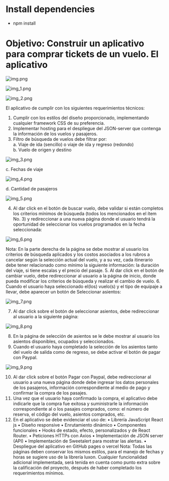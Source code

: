 # Install dependencies

- npm install

# Objetivo: Construir un aplicativo para comprar tickets de un vuelo. El aplicativo

![img.png](assets-readme/img.png)

![img_1.png](assets-readme/img_1.png)

![img_2.png](assets-readme/img_2.png)

El aplicativo de cumplir con los siguientes requerimientos técnicos:
1. Cumplir con los estilos del diseño proporcionado, implementando cualquier framework CSS de su preferencia.
2. Implementar hosting para el despliegue del JSON-server que contenga la información de los vuelos y pasajeros.
3. Filtro de búsqueda de vuelos debe filtrar por:   
   a. Viaje de ida (sencillo) o viaje de ida y regreso (redondo)   
   b. Vuelo de origen y destino

![img_3.png](assets-readme/img_3.png)

c. Fechas de viaje

![img_4.png](assets-readme/img_4.png)

d. Cantidad de pasajeros

![img_5.png](assets-readme/img_5.png)

4. Al dar click en el botón de buscar vuelo, debe validar si están completos los criterios mínimos de búsqueda (todos los mencionados en el ítem No. 3) y redireccionar a una nueva página donde el usuario tendrá la oportunidad de seleccionar los vuelos programados en la fecha seleccionada:

![img_6.png](assets-readme/img_6.png)

Nota: En la parte derecha de la página se debe mostrar al usuario los criterios de búsqueda aplicados y los costos asociados a los rubros a cancelar según la selección actual del vuelo, y a su vez, cada itinerario debe tener relacionado como mínimo la siguiente información: la duración del viaje, si tiene escalas y el precio del pasaje.
5. Al dar click en el botón de cambiar vuelo, debe redireccionar al usuario a la página de inicio, donde pueda modificar los criterios de búsqueda y realizar el cambio de vuelo.
6. Cuando el usuario haya seleccionado el(los) vuelo(s) y el tipo de equipaje a llevar, debe aparecer un botón de Seleccionar asientos:

![img_7.png](assets-readme/img_7.png)

7. Al dar click sobre el botón de seleccionar asientos, debe redireccionar al usuario a la siguiente página:

![img_8.png](assets-readme/img_8.png)

8. En la página de selección de asientos se le debe mostrar al usuario los asientos disponibles, ocupados y seleccionados.
9. Cuando el usuario haya completado la selección de los asientos tanto del vuelo de salida como de regreso, se debe activar el botón de pagar con Paypal.

![img_9.png](assets-readme/img_9.png)

10. Al dar click sobre el botón Pagar con Paypal, debe redireccionar al usuario a una nueva página donde debe ingresar los datos personales de los pasajeros, información correspondiente al medio de pago y confirmar la compra de los pasajes.
11. Una vez que el usuario haya confirmado la compra, el aplicativo debe indicarle que la compra fue exitosa y suministrarle la información
    correspondiente al o los pasajes comprados, como: el número de reserva, el código del vuelo, asientos comprados, etc.
12. En el aplicativo se debe evidenciar el uso de:
    • Librería JavaScript React js
    • Diseño responsive
    • Enrutamiento dinámico
    • Componentes funcionales
    • Hooks de estado, efecto, personalizados y de React Router.
    • Peticiones HTTPs con Axios
    • Implementación de JSON server (API)
    • Implementación de Sweetalert para mostrar las alertas.
    • Despliegue del aplicativo en GitHub pages o vercel
    Nota: Todas las páginas deben conservar los mismos estilos, para el manejo de fechas y horas se sugiere uso de la librería luxon. Cualquier funcionalidad adicional implementada, será tenida en cuenta como punto extra sobre la calificación del proyecto, después de haber completado los requerimientos mínimos.
